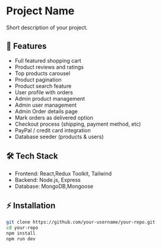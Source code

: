 # Project Name
Short description of your project.

## 🚀 Features
- Full featured shopping cart
- Product reviews and ratings
- Top products carousel
- Product pagination
- Product search feature
- User profile with orders
- Admin product management
- Admin user management
- Admin Order details page
- Mark orders as delivered option
- Checkout process (shipping, payment method, etc)
- PayPal / credit card integration
- Database seeder (products & users)

## 🛠️ Tech Stack
- Frontend: React,Redux Toolkit, Tailwind
- Backend: Node.js, Express
- Database: MongoDB,Mongoose

## ⚡ Installation
```bash
git clone https://github.com/your-username/your-repo.git
cd your-repo
npm install
npm run dev
